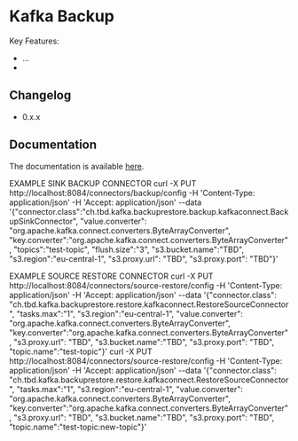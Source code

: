 # Kafka Backup

Key Features:

 * ...
 * 


## Changelog

 * 0.x.x


## Documentation

The documentation is available [here](doc/README.md).

EXAMPLE SINK BACKUP CONNECTOR
curl -X PUT http://localhost:8084/connectors/backup/config -H 'Content-Type: application/json' -H 'Accept: application/json' --data '{"connector.class":"ch.tbd.kafka.backuprestore.backup.kafkaconnect.BackupSinkConnector", "value.converter": "org.apache.kafka.connect.converters.ByteArrayConverter", "key.converter":"org.apache.kafka.connect.converters.ByteArrayConverter", "topics":"test-topic", "flush.size":"3", "s3.bucket.name":"TBD", "s3.region":"eu-central-1", "s3.proxy.url": "TBD", "s3.proxy.port": "TBD"}'

EXAMPLE SOURCE RESTORE CONNECTOR
curl -X PUT http://localhost:8084/connectors/source-restore/config -H 'Content-Type: application/json' -H 'Accept: application/json' --data '{"connector.class": "ch.tbd.kafka.backuprestore.restore.kafkaconnect.RestoreSourceConnector", "tasks.max":"1", "s3.region":"eu-central-1", "value.converter": "org.apache.kafka.connect.converters.ByteArrayConverter", "key.converter":"org.apache.kafka.connect.converters.ByteArrayConverter", "s3.proxy.url": "TBD", "s3.bucket.name":"TBD", "s3.proxy.port": "TBD", "topic.name":"test-topic"}'
curl -X PUT http://localhost:8084/connectors/source-restore/config -H 'Content-Type: application/json' -H 'Accept: application/json' --data '{"connector.class": "ch.tbd.kafka.backuprestore.restore.kafkaconnect.RestoreSourceConnector", "tasks.max":"1", "s3.region":"eu-central-1", "value.converter": "org.apache.kafka.connect.converters.ByteArrayConverter", "key.converter":"org.apache.kafka.connect.converters.ByteArrayConverter", "s3.proxy.url": "TBD", "s3.bucket.name":"TBD", "s3.proxy.port": "TBD", "topic.name":"test-topic:new-topic"}'




